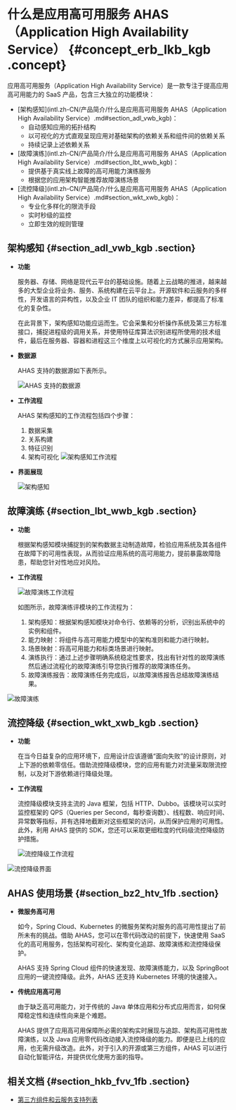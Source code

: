 # 什么是应用高可用服务 AHAS（Application High Availability Service） {#concept_erb_lkb_kgb .concept}

应用高可用服务（Application High Availability Service）是一款专注于提高应用高可用能力的 SaaS 产品，包含三大独立的功能模块：

-   [架构感知](intl.zh-CN/产品简介/什么是应用高可用服务 AHAS（Application High Availability Service）.md#section_adl_vwb_kgb)：
    -   自动感知应用的拓扑结构
    -   以可视化的方式直观呈现应用对基础架构的依赖关系和组件间的依赖关系
    -   持续记录上述依赖关系
-   [故障演练](intl.zh-CN/产品简介/什么是应用高可用服务 AHAS（Application High Availability Service）.md#section_lbt_wwb_kgb)：
    -   提供基于真实线上故障的高可用能力演练服务
    -   根据您的应用架构智能推荐故障演练场景
-   [流控降级](intl.zh-CN/产品简介/什么是应用高可用服务 AHAS（Application High Availability Service）.md#section_wkt_xwb_kgb)：
    -   专业化多样化的限流手段
    -   实时秒级的监控
    -   立即生效的规则管理

## 架构感知 {#section_adl_vwb_kgb .section}

-   **功能**

    服务器、存储、网络是现代云平台的基础设施。随着上云战略的推进，越来越多的大型企业将业务、服务、系统构建在云平台上。开源软件和云服务的多样性，开发语言的异构性，以及企业 IT 团队的组织和能力差异，都提高了标准化的复杂性。

    在此背景下，架构感知功能应运而生。它会采集和分析操作系统及第三方标准接口，捕捉进程级的调用关系，并使用特征库算法识别进程所使用的技术组件，最后在服务器、容器和进程这三个维度上以可视化的方式展示应用架构。

-   **数据源**

    AHAS 支持的数据源如下表所示。

    ![AHAS 支持的数据源](http://aliware-images.oss-cn-hangzhou.aliyuncs.com/ahas/dg_data_sources.png "AHAS 支持的数据源")

-   **工作流程**

    AHAS 架构感知的工作流程包括四个步骤：

    1.  数据采集
    2.  关系构建
    3.  特征识别
    4.  架构可视化
    ![架构感知工作流程](http://aliware-images.oss-cn-hangzhou.aliyuncs.com/ahas/dg_arch_detect_workflow.png "架构感知工作流程")

-   **界面展现**

    ![架构感知](http://aliware-images.oss-cn-hangzhou.aliyuncs.com/ahas/ex_arch_visulization.png "架构可视化")


## 故障演练 {#section_lbt_wwb_kgb .section}

-   **功能**

    根据架构感知模块捕捉到的架构数据主动制造故障，检验应用系统及其各组件在故障下的可用性表现，从而验证应用系统的高可用能力，提前暴露故障隐患，帮助您针对性地应对风险。

-   **工作流程**

    ![故障演练工作流程](http://aliware-images.oss-cn-hangzhou.aliyuncs.com/ahas/dg_test_workflow.png "故障演练工作流程")

    如图所示，故障演练评模块的工作流程为：

    1.  架构感知：根据架构感知模块对命令行、依赖等的分析，识别出系统中的实例和组件。
    2.  能力映射：将组件与高可用能力模型中的架构准则和能力进行映射。
    3.  场景映射：将高可用能力和标类场景进行映射。
    4.  演练执行：通过上述步骤明确系统稳定性要求，找出有针对性的故障演练然后通过流程化的故障演练引导您执行推荐的故障演练任务。
    5.  故障演练报告：故障演练任务完成后，以故障演练报告总结故障演练结果。

![故障演练](https://aliware-images.oss-cn-hangzhou.aliyuncs.com/ahas/ex_fault_testing.png "故障演练")

## 流控降级 {#section_wkt_xwb_kgb .section}

-   **功能**

    在当今日益复杂的应用环境下，应用设计应该遵循“面向失败”的设计原则，对上下游的依赖零信任。借助流控降级模块，您的应用有能力对流量采取限流控制，以及对下游依赖进行降级处理。

-   **工作流程**

    流控降级模块支持主流的 Java 框架，包括 HTTP、Dubbo。该模块可以实时监控框架的 QPS（Queries per Second，每秒查询数）、线程数、响应时间、异常数等指标，并有选择地截断对这些框架的访问，从而保护应用的可用性。此外，利用 AHAS 提供的 SDK，您还可以采取更细粒度的代码级流控降级防护措施。

    ![流控降级工作流程](http://aliware-images.oss-cn-hangzhou.aliyuncs.com/ahas/dg_safeguarding_workflow.png "流控降级工作流程")


![流控降级界面](https://aliware-images.oss-cn-hangzhou.aliyuncs.com/ahas/pg_safeguarding.png "流控降级")

## AHAS 使用场景 {#section_bz2_htv_1fb .section}

-   **微服务高可用**

    如今，Spring Cloud、Kubernetes 的微服务架构对服务的高可用性提出了前所未有的挑战。借助 AHAS，您可以在零代码改动的前提下，快速使用 SaaS 化的高可用服务，包括架构可视化、架构变化追踪、故障演练和流控降级保护。

    AHAS 支持 Spring Cloud 组件的快速发现、故障演练能力，以及 SpringBoot 应用的一键流控降级。此外，AHAS 还支持 Kubernetes 环境的快速接入。

-   **传统应用高可用**

    由于缺乏高可用能力，对于传统的 Java 单体应用和分布式应用而言，如何保障稳定性和连续性向来是个难题。

    AHAS 提供了应用高可用保障所必需的架构实时展现与追踪、架构高可用性故障演练，以及 Java 应用零代码改动接入流控降级的能力。即便是已上线的应用，也无需升级改造。此外，对于引入的开源或第三方组件，AHAS 可以进行自动化智能评估，并提供优化使用方面的指导。​


## 相关文档 {#section_hkb_fvv_1fb .section}

-   [第三方组件和云服务支持列表](../intl.zh-CN/架构感知/第三方组件和云服务支持列表.md#)

